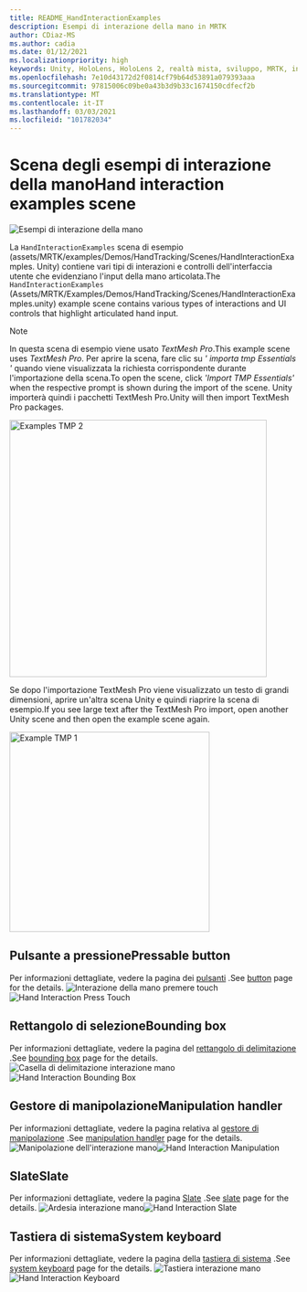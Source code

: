 ```yaml
---
title: README_HandInteractionExamples
description: Esempi di interazione della mano in MRTK
author: CDiaz-MS
ms.author: cadia
ms.date: 01/12/2021
ms.localizationpriority: high
keywords: Unity, HoloLens, HoloLens 2, realtà mista, sviluppo, MRTK, interazioni Hand, controllo dei limiti, pulsanti stampabili,
ms.openlocfilehash: 7e10d43172d2f0814cf79b64d53891a079393aaa
ms.sourcegitcommit: 97815006c09be0a43b3d9b33c1674150cdfecf2b
ms.translationtype: MT
ms.contentlocale: it-IT
ms.lasthandoff: 03/03/2021
ms.locfileid: "101782034"
---
```

# <a name="hand-interaction-examples-scene"></a><span data-ttu-id="3304e-104">Scena degli esempi di interazione della mano</span><span class="sxs-lookup"><span data-stu-id="3304e-104">Hand interaction examples scene</span></span>

![Esempi di interazione della mano](Images/MRTK_Examples.png)

<span data-ttu-id="3304e-106">La `HandInteractionExamples` scena di esempio (assets/MRTK/examples/Demos/HandTracking/Scenes/HandInteractionExamples. Unity) contiene vari tipi di interazioni e controlli dell'interfaccia utente che evidenziano l'input della mano articolata.</span><span class="sxs-lookup"><span data-stu-id="3304e-106">The `HandInteractionExamples` (Assets/MRTK/Examples/Demos/HandTracking/Scenes/HandInteractionExamples.unity) example scene contains various types of interactions and UI controls that highlight articulated hand input.</span></span>

> [!NOTE]
> <span data-ttu-id="3304e-107">In questa scena di esempio viene usato *TextMesh Pro*.</span><span class="sxs-lookup"><span data-stu-id="3304e-107">This example scene uses *TextMesh Pro*.</span></span> <span data-ttu-id="3304e-108">Per aprire la scena, fare clic su *' importa tmp Essentials '* quando viene visualizzata la richiesta corrispondente durante l'importazione della scena.</span><span class="sxs-lookup"><span data-stu-id="3304e-108">To open the scene, click *'Import TMP Essentials'* when the respective prompt is shown during the import of the scene.</span></span> <span data-ttu-id="3304e-109">Unity importerà quindi i pacchetti TextMesh Pro.</span><span class="sxs-lookup"><span data-stu-id="3304e-109">Unity will then import TextMesh Pro packages.</span></span>

<img src="Images/HandInteractionExamples/MRTK_Examples_TMP2.png" width="450" alt="Examples TMP 2">

<span data-ttu-id="3304e-110">Se dopo l'importazione TextMesh Pro viene visualizzato un testo di grandi dimensioni, aprire un'altra scena Unity e quindi riaprire la scena di esempio.</span><span class="sxs-lookup"><span data-stu-id="3304e-110">If you see large text after the TextMesh Pro import, open another Unity scene and then open the example scene again.</span></span>

<img src="Images/HandInteractionExamples/MRTK_Examples_TMP1.png" width="350" alt="Example TMP 1">

## <a name="pressable-button"></a><span data-ttu-id="3304e-111">Pulsante a pressione</span><span class="sxs-lookup"><span data-stu-id="3304e-111">Pressable button</span></span>

<span data-ttu-id="3304e-112">Per informazioni dettagliate, vedere la pagina dei [pulsanti](README_Button.md) .</span><span class="sxs-lookup"><span data-stu-id="3304e-112">See [button](README_Button.md) page for the details.</span></span>
<span data-ttu-id="3304e-113">![Interazione della mano premere touch](Images/HandInteractionExamples/MRTK_Examples_PressTouch.png)</span><span class="sxs-lookup"><span data-stu-id="3304e-113">![Hand Interaction Press Touch](Images/HandInteractionExamples/MRTK_Examples_PressTouch.png)</span></span>

## <a name="bounding-box"></a><span data-ttu-id="3304e-114">Rettangolo di selezione</span><span class="sxs-lookup"><span data-stu-id="3304e-114">Bounding box</span></span>

<span data-ttu-id="3304e-115">Per informazioni dettagliate, vedere la pagina del [rettangolo di delimitazione](README_BoundingBox.md) .</span><span class="sxs-lookup"><span data-stu-id="3304e-115">See [bounding box](README_BoundingBox.md) page for the details.</span></span>
<span data-ttu-id="3304e-116">![Casella di delimitazione interazione mano](Images/HandInteractionExamples/MRTK_Examples_BoundingBox.png)</span><span class="sxs-lookup"><span data-stu-id="3304e-116">![Hand Interaction Bounding Box](Images/HandInteractionExamples/MRTK_Examples_BoundingBox.png)</span></span>

## <a name="manipulation-handler"></a><span data-ttu-id="3304e-117">Gestore di manipolazione</span><span class="sxs-lookup"><span data-stu-id="3304e-117">Manipulation handler</span></span>

<span data-ttu-id="3304e-118">Per informazioni dettagliate, vedere la pagina relativa al [gestore di manipolazione](README_ManipulationHandler.md) .</span><span class="sxs-lookup"><span data-stu-id="3304e-118">See [manipulation handler](README_ManipulationHandler.md) page for the details.</span></span>
<span data-ttu-id="3304e-119">![Manipolazione dell'interazione mano](Images/HandInteractionExamples/MRTK_Examples_Manipulation.png)</span><span class="sxs-lookup"><span data-stu-id="3304e-119">![Hand Interaction Manipulation](Images/HandInteractionExamples/MRTK_Examples_Manipulation.png)</span></span>

## <a name="slate"></a><span data-ttu-id="3304e-120">Slate</span><span class="sxs-lookup"><span data-stu-id="3304e-120">Slate</span></span>

<span data-ttu-id="3304e-121">Per informazioni dettagliate, vedere la pagina [Slate](README_Slate.md) .</span><span class="sxs-lookup"><span data-stu-id="3304e-121">See [slate](README_Slate.md) page for the details.</span></span>
<span data-ttu-id="3304e-122">![Ardesia interazione mano](Images/HandInteractionExamples/MRTK_Examples_Slate.png)</span><span class="sxs-lookup"><span data-stu-id="3304e-122">![Hand Interaction Slate](Images/HandInteractionExamples/MRTK_Examples_Slate.png)</span></span>

## <a name="system-keyboard"></a><span data-ttu-id="3304e-123">Tastiera di sistema</span><span class="sxs-lookup"><span data-stu-id="3304e-123">System keyboard</span></span>

<span data-ttu-id="3304e-124">Per informazioni dettagliate, vedere la pagina della [tastiera di sistema](README_SystemKeyboard.md) .</span><span class="sxs-lookup"><span data-stu-id="3304e-124">See [system keyboard](README_SystemKeyboard.md) page for the details.</span></span>
<span data-ttu-id="3304e-125">![Tastiera interazione mano](Images/HandInteractionExamples/MRTK_Examples_Keyboard.png)</span><span class="sxs-lookup"><span data-stu-id="3304e-125">![Hand Interaction Keyboard](Images/HandInteractionExamples/MRTK_Examples_Keyboard.png)</span></span>
